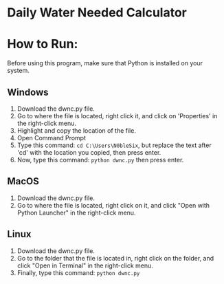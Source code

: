 # Daily Water Needed Calculator

# How to Run:
Before using this program, make sure that Python is installed on your system.

## Windows

1. Download the dwnc.py file.
2. Go to where the file is located, right click it, and click on 'Properties' in the right-click menu.
3. Highlight and copy the location of the file.
4. Open Command Prompt
5. Type this command: `cd C:\Users\N0bleSix`, but replace the text after 'cd' with the location you copied, then press enter.
6. Now, type this command: `python dwnc.py` then press enter.
   
##  MacOS

1. Download the dwnc.py file.
2. Go to where the file is located, right click on it, and click "Open with Python Launcher" in the right-click menu.

## Linux

1. Download the dwnc.py file.
2. Go to the folder that the file is located in, right click on the folder, and click "Open in Terminal" in the right-click menu.
3. Finally, type this command: `python dwnc.py`
